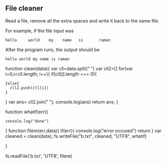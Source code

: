 ## File cleaner
Read a file, remove all the extra spaces and write it back to the same file.

For example, if the file input was
```
hello     world    my    name   is       raman
```

After the program runs, the output should be

```
hello world my name is raman
```




function clean(data){
  var cll=data.split(" ")
  var cll2=[]
  for(var i=0;i<cll.length; i++){
    if(cll[i].length === 0){
      
    }else{
      cll2.push(cll[i])
    }
  }
  var ans= cll2.join(" ");
  console.log(ans)
  return ans;
}

function whatif(err){
 
    console.log("done")
  }
function filere(err,data){
  if(err){
    console.log("error occured")
    return
  }
    var cleaned = clean(data);
    fs.writeFile("b.txt", cleaned, "UTF8", whatif)
  
}


fs.readFile('b.txt', 'UTF8', filere)